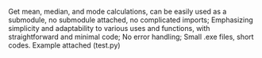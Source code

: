 Get mean, median, and mode calculations, can be easily used as a submodule, no submodule attached, no complicated imports;
Emphasizing simplicity and adaptability to various uses and functions, with straightforward and minimal code;
No error handling;
Small .exe files, short codes.
Example attached (test.py)
